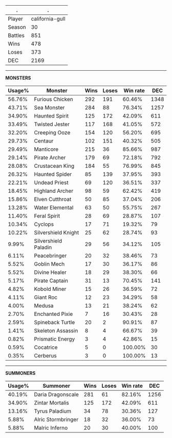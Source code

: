.|.
|-|-
Player|california-gull
Season|30
Battles|851
Wins|478
Loses|373
DEC|2169

---
**MONSTERS**

Usage%|Monster|Wins|Loses|Win rate|DEC|
-|-|-|-|-|-|
56.76%|Furious Chicken|292|191|60.46%|1348|
43.71%|Sea Monster|284|88|76.34%|1257|
34.90%|Haunted Spirit|125|172|42.09%|611|
33.49%|Twisted Jester|117|168|41.05%|572|
32.20%|Creeping Ooze|154|120|56.20%|695|
29.73%|Centaur|102|151|40.32%|505|
29.49%|Manticore|215|36|85.66%|987|
29.14%|Pirate Archer|179|69|72.18%|792|
28.08%|Crustacean King|184|55|76.99%|845|
26.32%|Haunted Spider|85|139|37.95%|393|
22.21%|Undead Priest|69|120|36.51%|337|
18.45%|Highland Archer|98|59|62.42%|419|
15.86%|Elven Cutthroat|50|85|37.04%|206|
13.28%|Water Elemental|63|50|55.75%|267|
11.40%|Feral Spirit|28|69|28.87%|107|
10.34%|Cyclops|17|71|19.32%|79|
10.22%|Silvershield Knight|25|62|28.74%|93|
9.99%|Silvershield Paladin|29|56|34.12%|105|
6.11%|Peacebringer|20|32|38.46%|73|
5.52%|Goblin Mech|17|30|36.17%|86|
5.52%|Divine Healer|18|29|38.30%|66|
5.17%|Pirate Captain|31|13|70.45%|141|
4.82%|Kobold Miner|15|26|36.59%|72|
4.11%|Giant Roc|12|23|34.29%|58|
4.00%|Medusa|13|21|38.24%|62|
2.70%|Enchanted Pixie|7|16|30.43%|28|
2.59%|Spineback Turtle|20|2|90.91%|87|
1.41%|Skeleton Assassin|8|4|66.67%|39|
0.82%|Prismatic Energy|3|4|42.86%|15|
0.59%|Cocatrice|5|0|100.00%|30|
0.35%|Cerberus|3|0|100.00%|13|

---
**SUMMONERS**

Usage%|Summoner|Wins|Loses|Win rate|DEC|
-|-|-|-|-|-|
40.19%|Daria Dragonscale|281|61|82.16%|1256|
34.90%|Zintar Mortalis|125|172|42.09%|611|
13.16%|Tyrus Paladium|34|78|30.36%|127|
5.88%|Alric Stormbringer|18|32|36.00%|73|
5.88%|Malric Inferno|20|30|40.00%|100|
